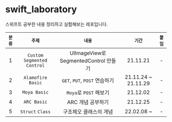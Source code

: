 # swift_laboratory
스위프트 공부한 내용 정리하고 실험해보는 레포입니다.

|`분류`|`주제`|`내용`|`기간`|`붙임`|
|:--:|:--:|:--:|:--:|:--:|
|1|`Custom Segmented Control`|UIImageView로 SegmentedControl 만들기|21.11.21|-|
|2|`Alamofire Basic`|`GET`, `PUT`, `POST` 연습하기 |21.11.24 ~ 21.11.29|-|
|3|`Moya Basic`|`Moya`로 `POST` 해보기|21.12.02|-|
|4|`ARC Basic`|ARC 개념 공부하기|21.12.25|-|
|5|`Struct` `Class`|구조체오 클래스의 개념|22.02.08 ~ |-|

